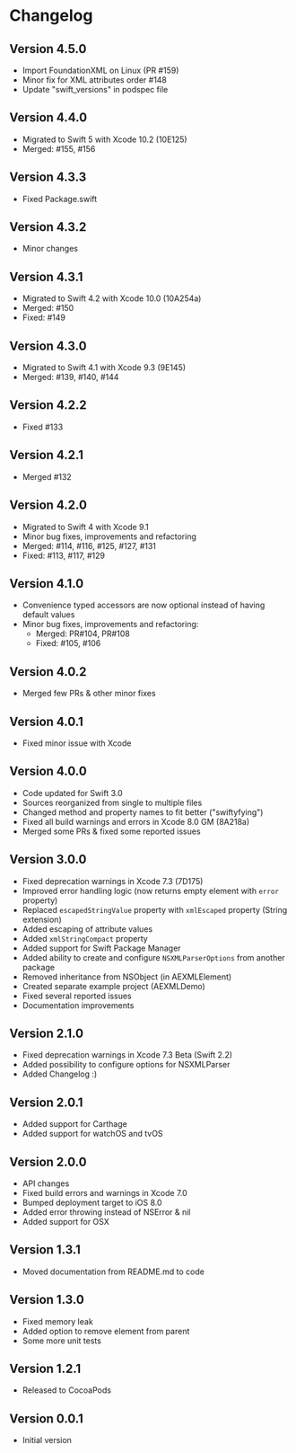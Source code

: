 # Changelog

## Version 4.5.0

- Import FoundationXML on Linux (PR #159)
- Minor fix for XML attributes order #148
- Update "swift_versions" in podspec file

## Version 4.4.0

- Migrated to Swift 5 with Xcode 10.2 (10E125)
- Merged: #155, #156

## Version 4.3.3

- Fixed Package.swift

## Version 4.3.2

- Minor changes

## Version 4.3.1

- Migrated to Swift 4.2 with Xcode 10.0 (10A254a)
- Merged: #150
- Fixed: #149

## Version 4.3.0

- Migrated to Swift 4.1 with Xcode 9.3 (9E145)
- Merged: #139, #140, #144

## Version 4.2.2

- Fixed #133

## Version 4.2.1

- Merged #132

## Version 4.2.0

- Migrated to Swift 4 with Xcode 9.1
- Minor bug fixes, improvements and refactoring
- Merged: #114, #116, #125, #127, #131
- Fixed: #113, #117, #129

## Version 4.1.0

- Convenience typed accessors are now optional instead of having default values
- Minor bug fixes, improvements and refactoring: 
	- Merged: PR#104, PR#108
	- Fixed: #105, #106

## Version 4.0.2

- Merged few PRs & other minor fixes

## Version 4.0.1

- Fixed minor issue with Xcode

## Version 4.0.0

- Code updated for Swift 3.0
- Sources reorganized from single to multiple files
- Changed method and property names to fit better ("swiftyfying")
- Fixed all build warnings and errors in Xcode 8.0 GM (8A218a)
- Merged some PRs & fixed some reported issues

## Version 3.0.0

- Fixed deprecation warnings in Xcode 7.3 (7D175)
- Improved error handling logic (now returns empty element with `error` property)
- Replaced `escapedStringValue` property with `xmlEscaped` property (String extension)
- Added escaping of attribute values
- Added `xmlStringCompact` property
- Added support for Swift Package Manager
- Added ability to create and configure `NSXMLParserOptions` from another package
- Removed inheritance from NSObject (in AEXMLElement)
- Created separate example project (AEXMLDemo)
- Fixed several reported issues
- Documentation improvements

## Version 2.1.0

- Fixed deprecation warnings in Xcode 7.3 Beta (Swift 2.2)
- Added possibility to configure options for NSXMLParser
- Added Changelog :)

## Version 2.0.1

- Added support for Carthage
- Added support for watchOS and tvOS

## Version 2.0.0

- API changes
- Fixed build errors and warnings in Xcode 7.0
- Bumped deployment target to iOS 8.0
- Added error throwing instead of NSError & nil
- Added support for OSX

## Version 1.3.1

- Moved documentation from README.md to code

## Version 1.3.0

- Fixed memory leak
- Added option to remove element from parent
- Some more unit tests

## Version 1.2.1

- Released to CocoaPods

## Version 0.0.1

- Initial version
